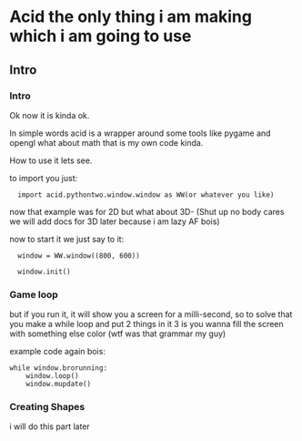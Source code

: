 # Acid the only thing i am making which i am going to use

## Intro

   ### Intro

   Ok now it is kinda ok.

   In simple words acid is a wrapper around some tools like pygame and opengl what about math that is my own code kinda.

   How to use it lets see.
    
   to import you just:

      import acid.pythontwo.window.window as WW(or whatever you like)

   now that example was for 2D but what about 3D- (Shut up no body cares we will add docs for 3D later because i am lazy AF bois)

   now to start it we just say to it:

      window = WW.window((800, 600))

      window.init()

   ### Game loop

   but if you run it, it will show you a screen for a milli-second,
   so to solve that you make a while loop and put 2 things in it 3 is you wanna fill the screen with something else color (wtf was that grammar my guy)

   example code again bois:

    while window.brorunning:
        window.loop()
        window.mupdate()
    
   ### Creating Shapes

   i will do this part later
